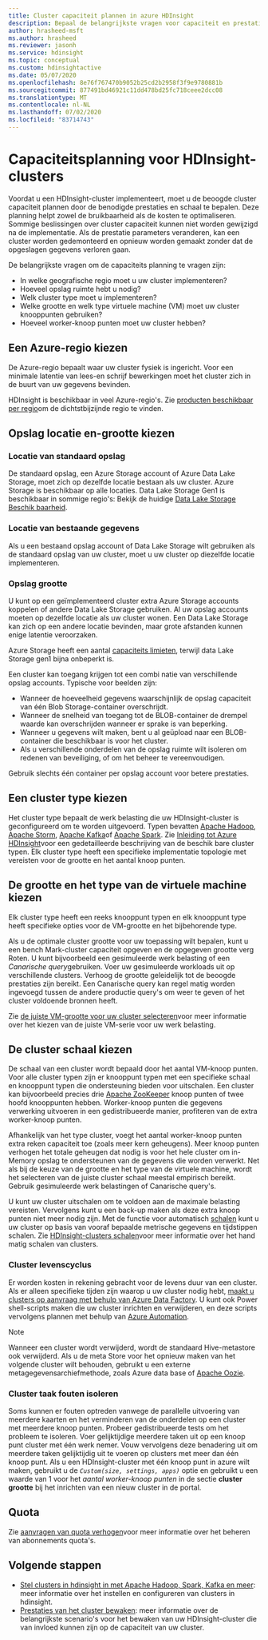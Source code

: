 ```yaml
---
title: Cluster capaciteit plannen in azure HDInsight
description: Bepaal de belangrijkste vragen voor capaciteit en prestaties plannen van een Azure HDInsight-cluster.
author: hrasheed-msft
ms.author: hrasheed
ms.reviewer: jasonh
ms.service: hdinsight
ms.topic: conceptual
ms.custom: hdinsightactive
ms.date: 05/07/2020
ms.openlocfilehash: 8e76f767470b9052b25cd2b2958f3f9e9780881b
ms.sourcegitcommit: 877491bd46921c11dd478bd25fc718ceee2dcc08
ms.translationtype: MT
ms.contentlocale: nl-NL
ms.lasthandoff: 07/02/2020
ms.locfileid: "83714743"
---
```

# <a name="capacity-planning-for-hdinsight-clusters"></a>Capaciteitsplanning voor HDInsight-clusters

Voordat u een HDInsight-cluster implementeert, moet u de beoogde cluster capaciteit plannen door de benodigde prestaties en schaal te bepalen. Deze planning helpt zowel de bruikbaarheid als de kosten te optimaliseren. Sommige beslissingen over cluster capaciteit kunnen niet worden gewijzigd na de implementatie. Als de prestatie parameters veranderen, kan een cluster worden gedemonteerd en opnieuw worden gemaakt zonder dat de opgeslagen gegevens verloren gaan.

De belangrijkste vragen om de capaciteits planning te vragen zijn:

* In welke geografische regio moet u uw cluster implementeren?
* Hoeveel opslag ruimte hebt u nodig?
* Welk cluster type moet u implementeren?
* Welke grootte en welk type virtuele machine (VM) moet uw cluster knooppunten gebruiken?
* Hoeveel worker-knoop punten moet uw cluster hebben?

## <a name="choose-an-azure-region"></a>Een Azure-regio kiezen

De Azure-regio bepaalt waar uw cluster fysiek is ingericht. Voor een minimale latentie van lees-en schrijf bewerkingen moet het cluster zich in de buurt van uw gegevens bevinden.

HDInsight is beschikbaar in veel Azure-regio's. Zie [producten beschikbaar per regio](https://azure.microsoft.com/global-infrastructure/services/?products=hdinsight)om de dichtstbijzijnde regio te vinden.

## <a name="choose-storage-location-and-size"></a>Opslag locatie en-grootte kiezen

### <a name="location-of-default-storage"></a>Locatie van standaard opslag

De standaard opslag, een Azure Storage account of Azure Data Lake Storage, moet zich op dezelfde locatie bestaan als uw cluster. Azure Storage is beschikbaar op alle locaties. Data Lake Storage Gen1 is beschikbaar in sommige regio's: Bekijk de huidige [Data Lake Storage Beschik baarheid](https://azure.microsoft.com/global-infrastructure/services/?products=storage).

### <a name="location-of-existing-data"></a>Locatie van bestaande gegevens

Als u een bestaand opslag account of Data Lake Storage wilt gebruiken als de standaard opslag van uw cluster, moet u uw cluster op diezelfde locatie implementeren.

### <a name="storage-size"></a>Opslag grootte

U kunt op een geïmplementeerd cluster extra Azure Storage accounts koppelen of andere Data Lake Storage gebruiken. Al uw opslag accounts moeten op dezelfde locatie als uw cluster wonen. Een Data Lake Storage kan zich op een andere locatie bevinden, maar grote afstanden kunnen enige latentie veroorzaken.

Azure Storage heeft een aantal [capaciteits limieten](../azure-resource-manager/management/azure-subscription-service-limits.md#storage-limits), terwijl data Lake Storage gen1 bijna onbeperkt is.

Een cluster kan toegang krijgen tot een combi natie van verschillende opslag accounts. Typische voor beelden zijn:

* Wanneer de hoeveelheid gegevens waarschijnlijk de opslag capaciteit van één Blob Storage-container overschrijdt.
* Wanneer de snelheid van toegang tot de BLOB-container de drempel waarde kan overschrijden wanneer er sprake is van beperking.
* Wanneer u gegevens wilt maken, bent u al geüpload naar een BLOB-container die beschikbaar is voor het cluster.
* Als u verschillende onderdelen van de opslag ruimte wilt isoleren om redenen van beveiliging, of om het beheer te vereenvoudigen.

Gebruik slechts één container per opslag account voor betere prestaties.

## <a name="choose-a-cluster-type"></a>Een cluster type kiezen

Het cluster type bepaalt de werk belasting die uw HDInsight-cluster is geconfigureerd om te worden uitgevoerd. Typen bevatten [Apache Hadoop](./hadoop/apache-hadoop-introduction.md), [Apache Storm](./storm/apache-storm-overview.md), [Apache Kafka](./kafka/apache-kafka-introduction.md)of [Apache Spark](./spark/apache-spark-overview.md). Zie [Inleiding tot Azure HDInsight](hdinsight-overview.md#cluster-types-in-hdinsight)voor een gedetailleerde beschrijving van de beschik bare cluster typen. Elk cluster type heeft een specifieke implementatie topologie met vereisten voor de grootte en het aantal knoop punten.

## <a name="choose-the-vm-size-and-type"></a>De grootte en het type van de virtuele machine kiezen

Elk cluster type heeft een reeks knooppunt typen en elk knooppunt type heeft specifieke opties voor de VM-grootte en het bijbehorende type.

Als u de optimale cluster grootte voor uw toepassing wilt bepalen, kunt u een bench Mark-cluster capaciteit opgeven en de opgegeven grootte verg Roten. U kunt bijvoorbeeld een gesimuleerde werk belasting of een *Canarische query*gebruiken. Voer uw gesimuleerde workloads uit op verschillende clusters. Verhoog de grootte geleidelijk tot de beoogde prestaties zijn bereikt. Een Canarische query kan regel matig worden ingevoegd tussen de andere productie query's om weer te geven of het cluster voldoende bronnen heeft.

Zie [de juiste VM-grootte voor uw cluster selecteren](hdinsight-selecting-vm-size.md)voor meer informatie over het kiezen van de juiste VM-serie voor uw werk belasting.

## <a name="choose-the-cluster-scale"></a>De cluster schaal kiezen

De schaal van een cluster wordt bepaald door het aantal VM-knoop punten. Voor alle cluster typen zijn er knooppunt typen met een specifieke schaal en knooppunt typen die ondersteuning bieden voor uitschalen. Een cluster kan bijvoorbeeld precies drie [Apache ZooKeeper](https://zookeeper.apache.org/) knoop punten of twee hoofd knooppunten hebben. Worker-knoop punten die gegevens verwerking uitvoeren in een gedistribueerde manier, profiteren van de extra worker-knoop punten.

Afhankelijk van het type cluster, voegt het aantal worker-knoop punten extra reken capaciteit toe (zoals meer kern geheugens). Meer knoop punten verhogen het totale geheugen dat nodig is voor het hele cluster om in-Memory opslag te ondersteunen van de gegevens die worden verwerkt. Net als bij de keuze van de grootte en het type van de virtuele machine, wordt het selecteren van de juiste cluster schaal meestal empirisch bereikt. Gebruik gesimuleerde werk belastingen of Canarische query's.

U kunt uw cluster uitschalen om te voldoen aan de maximale belasting vereisten. Vervolgens kunt u een back-up maken als deze extra knoop punten niet meer nodig zijn. Met de functie voor automatisch [schalen](hdinsight-autoscale-clusters.md) kunt u uw cluster op basis van vooraf bepaalde metrische gegevens en tijdstippen schalen. Zie [HDInsight-clusters schalen](hdinsight-scaling-best-practices.md)voor meer informatie over het hand matig schalen van clusters.

### <a name="cluster-lifecycle"></a>Cluster levenscyclus

Er worden kosten in rekening gebracht voor de levens duur van een cluster. Als er alleen specifieke tijden zijn waarop u uw cluster nodig hebt, [maakt u clusters op aanvraag met behulp van Azure Data Factory](hdinsight-hadoop-create-linux-clusters-adf.md). U kunt ook Power shell-scripts maken die uw cluster inrichten en verwijderen, en deze scripts vervolgens plannen met behulp van [Azure Automation](https://azure.microsoft.com/services/automation/).

> [!NOTE]  
> Wanneer een cluster wordt verwijderd, wordt de standaard Hive-metastore ook verwijderd. Als u de meta Store voor het opnieuw maken van het volgende cluster wilt behouden, gebruikt u een externe metagegevensarchiefmethode, zoals Azure data base of [Apache Oozie](https://oozie.apache.org/).

### <a name="isolate-cluster-job-errors"></a>Cluster taak fouten isoleren

Soms kunnen er fouten optreden vanwege de parallelle uitvoering van meerdere kaarten en het verminderen van de onderdelen op een cluster met meerdere knoop punten. Probeer gedistribueerde tests om het probleem te isoleren. Voer gelijktijdige meerdere taken uit op een knoop punt cluster met één werk nemer. Vouw vervolgens deze benadering uit om meerdere taken gelijktijdig uit te voeren op clusters met meer dan één knoop punt. Als u een HDInsight-cluster met één knoop punt in azure wilt maken, gebruikt u de *`Custom(size, settings, apps)`* optie en gebruikt u een waarde van 1 voor het *aantal worker-knoop punten* in de sectie **cluster grootte** bij het inrichten van een nieuw cluster in de portal.

## <a name="quotas"></a>Quota

Zie [aanvragen van quota verhogen](quota-increase-request.md)voor meer informatie over het beheren van abonnements quota's.

## <a name="next-steps"></a>Volgende stappen

* [Stel clusters in hdinsight in met Apache Hadoop, Spark, Kafka en meer](hdinsight-hadoop-provision-linux-clusters.md): meer informatie over het instellen en configureren van clusters in hdinsight.
* [Prestaties van het cluster bewaken](hdinsight-key-scenarios-to-monitor.md): meer informatie over de belangrijkste scenario's voor het bewaken van uw HDInsight-cluster die van invloed kunnen zijn op de capaciteit van uw cluster.
